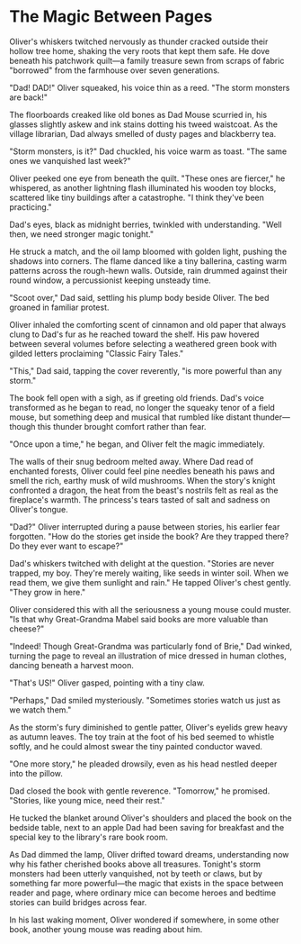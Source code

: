 # The Magic Between Pages

Oliver's whiskers twitched nervously as thunder cracked outside their hollow tree home, shaking the very roots that kept them safe. He dove beneath his patchwork quilt—a family treasure sewn from scraps of fabric "borrowed" from the farmhouse over seven generations.

"Dad! DAD!" Oliver squeaked, his voice thin as a reed. "The storm monsters are back!"

The floorboards creaked like old bones as Dad Mouse scurried in, his glasses slightly askew and ink stains dotting his tweed waistcoat. As the village librarian, Dad always smelled of dusty pages and blackberry tea.

"Storm monsters, is it?" Dad chuckled, his voice warm as toast. "The same ones we vanquished last week?"

Oliver peeked one eye from beneath the quilt. "These ones are fiercer," he whispered, as another lightning flash illuminated his wooden toy blocks, scattered like tiny buildings after a catastrophe. "I think they've been practicing."

Dad's eyes, black as midnight berries, twinkled with understanding. "Well then, we need stronger magic tonight."

He struck a match, and the oil lamp bloomed with golden light, pushing the shadows into corners. The flame danced like a tiny ballerina, casting warm patterns across the rough-hewn walls. Outside, rain drummed against their round window, a percussionist keeping unsteady time.

"Scoot over," Dad said, settling his plump body beside Oliver. The bed groaned in familiar protest.

Oliver inhaled the comforting scent of cinnamon and old paper that always clung to Dad's fur as he reached toward the shelf. His paw hovered between several volumes before selecting a weathered green book with gilded letters proclaiming "Classic Fairy Tales."

"This," Dad said, tapping the cover reverently, "is more powerful than any storm."

The book fell open with a sigh, as if greeting old friends. Dad's voice transformed as he began to read, no longer the squeaky tenor of a field mouse, but something deep and musical that rumbled like distant thunder—though this thunder brought comfort rather than fear.

"Once upon a time," he began, and Oliver felt the magic immediately.

The walls of their snug bedroom melted away. Where Dad read of enchanted forests, Oliver could feel pine needles beneath his paws and smell the rich, earthy musk of wild mushrooms. When the story's knight confronted a dragon, the heat from the beast's nostrils felt as real as the fireplace's warmth. The princess's tears tasted of salt and sadness on Oliver's tongue.

"Dad?" Oliver interrupted during a pause between stories, his earlier fear forgotten. "How do the stories get inside the book? Are they trapped there? Do they ever want to escape?"

Dad's whiskers twitched with delight at the question. "Stories are never trapped, my boy. They're merely waiting, like seeds in winter soil. When we read them, we give them sunlight and rain." He tapped Oliver's chest gently. "They grow in here."

Oliver considered this with all the seriousness a young mouse could muster. "Is that why Great-Grandma Mabel said books are more valuable than cheese?"

"Indeed! Though Great-Grandma was particularly fond of Brie," Dad winked, turning the page to reveal an illustration of mice dressed in human clothes, dancing beneath a harvest moon.

"That's US!" Oliver gasped, pointing with a tiny claw.

"Perhaps," Dad smiled mysteriously. "Sometimes stories watch us just as we watch them."

As the storm's fury diminished to gentle patter, Oliver's eyelids grew heavy as autumn leaves. The toy train at the foot of his bed seemed to whistle softly, and he could almost swear the tiny painted conductor waved.

"One more story," he pleaded drowsily, even as his head nestled deeper into the pillow.

Dad closed the book with gentle reverence. "Tomorrow," he promised. "Stories, like young mice, need their rest."

He tucked the blanket around Oliver's shoulders and placed the book on the bedside table, next to an apple Dad had been saving for breakfast and the special key to the library's rare book room.

As Dad dimmed the lamp, Oliver drifted toward dreams, understanding now why his father cherished books above all treasures. Tonight's storm monsters had been utterly vanquished, not by teeth or claws, but by something far more powerful—the magic that exists in the space between reader and page, where ordinary mice can become heroes and bedtime stories can build bridges across fear.

In his last waking moment, Oliver wondered if somewhere, in some other book, another young mouse was reading about him.
